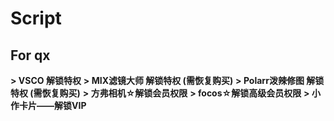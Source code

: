 # Script
## For qx

**> VSCO 解锁特权**
**> MIX滤镜大师 解锁特权 (需恢复购买)**
**> Polarr泼辣修图 解锁特权 (需恢复购买)**
**> 方弗相机☆解锁会员权限**
**> focos☆解锁高级会员权限**
**> 小作卡片——解锁VIP**
